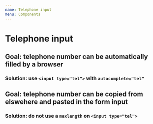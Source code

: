 ```yaml
---
name: Telephone input
menu: Components
---
```


<!-- @license CC0-1.0 -->

# Telephone input

## Goal: telephone number can be automatically filled by a browser

### Solution: use `<input type="tel">` with `autocomplete="tel"`

<!--
id: 04608e52-50d4-49d9-81a2-f007a5c19499
wcag: 1.3.5
-->

## Goal: telephone number can be copied from elswehere and pasted in the form input

### Solution: do not use a `maxlength` on `<input type="tel">`

<!-- id: 527f1339-ffe0-433c-b4d3-e40b2bc0bb98 -->
